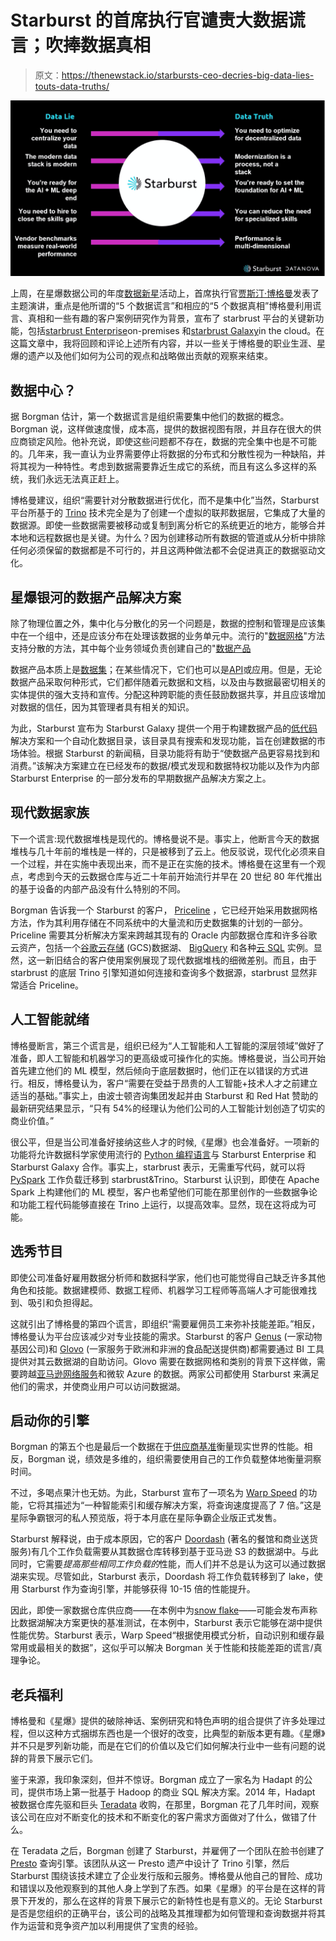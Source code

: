 # Starburst 的首席执行官谴责大数据谎言；吹捧数据真相

> 原文：<https://thenewstack.io/starbursts-ceo-decries-big-data-lies-touts-data-truths/>

![](img/3e0821b78960f6aa0e28e64c14a467af.png)

上周，在星爆数据公司的年度[数据新星](https://www.starburst.io/datanova/)活动上，首席执行官[贾斯汀·博格曼](https://www.linkedin.com/in/justinborgman/)发表了主题演讲，重点是他所谓的“5 个数据谎言”和相应的“5 个数据真相”博格曼利用谎言、真相和一些有趣的客户案例研究作为背景，宣布了 starbrust 平台的关键新功能，包括[starbrust Enterprise](https://www.starburst.io/platform/starburst-enterprise/)on-premises 和[starbrust Galaxy](https://www.starburst.io/platform/starburst-galaxy/)in the cloud。在这篇文章中，我将回顾和评论上述所有内容，并以一些关于博格曼的职业生涯、星爆的遗产以及他们如何为公司的观点和战略做出贡献的观察来结束。

## 数据中心？

据 Borgman 估计，第一个数据谎言是组织需要集中他们的数据的概念。Borgman 说，这样做速度慢，成本高，提供的数据视图有限，并且存在很大的供应商锁定风险。他补充说，即使这些问题都不存在，数据的完全集中也是不可能的。几年来，我一直认为业界需要停止将数据的分布式和分散性视为一种缺陷，并将其视为一种特性。考虑到数据需要靠近生成它的系统，而且有这么多这样的系统，我们永远无法真正赶上。

博格曼建议，组织“需要针对分散数据进行优化，而不是集中化”当然，Starburst 平台所基于的 [Trino](https://trino.io/) 技术完全是为了创建一个虚拟的联邦数据层，它集成了大量的数据源。即使一些数据需要被移动或复制到离分析它的系统更近的地方，能够合并本地和远程数据也是关键。为什么？因为创建移动所有数据的管道或从分析中排除任何必须保留的数据都是不可行的，并且这两种做法都不会促进真正的数据驱动文化。

## **星爆银河的数据产品解决方案**

除了物理位置之外，集中化与分散化的另一个问题是，数据的控制和管理是应该集中在一个组中，还是应该分布在处理该数据的业务单元中。流行的"[数据网格](https://martinfowler.com/articles/data-monolith-to-mesh.html)"方法支持分散的方法，其中每个业务领域负责创建自己的"[数据产品](https://martinfowler.com/articles/data-monolith-to-mesh.html#DataAndProductThinkingConvergence)

数据产品本质上是[数据集](https://thenewstack.io/processing-large-data-sets-in-fine-grained-parallel-streams-with-sql/)；在某些情况下，它们也可以是[API](https://thenewstack.io/apis-are-where-fun-happens/)或应用。但是，无论数据产品采取何种形式，它们都伴随着元数据和文档，以及由与数据最密切相关的实体提供的强大支持和宣传。分配这种跨职能的责任鼓励数据共享，并且应该增加对数据的信任，因为其管理者具有相关的知识。

为此，Starburst 宣布为 Starburst Galaxy 提供一个用于构建数据产品的[低代码](https://thenewstack.io/low-code-for-pro-coders/)解决方案和一个自动化数据目录，该目录具有搜索和发现功能，旨在创建数据的市场体验。根据 Starburst 的新闻稿，目录功能将有助于“使数据产品更容易找到和消费。”该解决方案建立在已经发布的数据/模式发现和数据特权功能以及作为内部 Starburst Enterprise 的一部分发布的早期数据产品解决方案之上。

## 现代数据家族

下一个谎言:现代数据堆栈是现代的。博格曼说不是。事实上，他断言今天的数据堆栈与几十年前的堆栈是一样的，只是被移到了云上。他反驳说，现代化必须来自一个过程，并在实施中表现出来，而不是正在实施的技术。博格曼在这里有一个观点，考虑到今天的云数据仓库与近二十年前开始流行并早在 20 世纪 80 年代推出的基于设备的内部产品没有什么特别的不同。

Borgman 告诉我一个 Starburst 的客户， [Priceline](https://press.priceline.com/our-story/) ，它已经开始采用数据网格方法，作为其利用存储在不同系统中的大量流和历史数据集的计划的一部分。Priceline 需要其分析解决方案来跨越其现有的 Oracle 内部数据仓库和许多谷歌云资产，包括一个[谷歌云存储](https://cloud.google.com/storage) (GCS)数据湖、 [BigQuery](https://cloud.google.com/bigquery) 和各种[云 SQL](https://cloud.google.com/sql) 实例。显然，这一新旧结合的客户使用案例展现了现代数据堆栈的细微差别。而且，由于 starbrust 的底层 Trino 引擎知道如何连接和查询多个数据源，starbrust 显然非常适合 Priceline。

## 人工智能就绪

博格曼断言，第三个谎言是，组织已经为“人工智能和人工智能的深层领域”做好了准备，即人工智能和机器学习的更高级或可操作化的实施。博格曼说，当公司开始首先建立他们的 ML 模型，然后倾向于底层数据时，他们正在以错误的方式进行。相反，博格曼认为，客户“需要在受益于昂贵的人工智能+技术人才之前建立适当的基础。”事实上，由波士顿咨询集团发起并由 Starburst 和 Red Hat 赞助的最新研究结果显示，“只有 54%的经理认为他们公司的人工智能计划创造了切实的商业价值。”

很公平，但是当公司准备好接纳这些人才的时候,《星爆》也会准备好。一项新的功能将允许数据科学家使用流行的 [Python 编程语言](https://www.python.org/)与 Starburst Enterprise 和 Starburst Galaxy 合作。事实上，starbrust 表示，无需重写代码，就可以将 [PySpark](https://spark.apache.org/docs/latest/api/python/index.html) 工作负载迁移到 starbrust&Trino。Starburst 认识到，即使在 Apache Spark 上构建他们的 ML 模型，客户也希望他们可能在那里创作的一些数据争论和功能工程代码能够直接在 Trino 上运行，以提高效率。显然，现在这将成为可能。

## 选秀节目

即使公司准备好雇用数据分析师和数据科学家，他们也可能觉得自己缺乏许多其他角色和技能。数据建模师、数据工程师、机器学习工程师等高端人才可能很难找到、吸引和负担得起。

这就引出了博格曼的第四个谎言，即组织“需要雇佣员工来弥补技能差距。”相反，博格曼认为平台应该减少对专业技能的需求。Starburst 的客户 [Genus](https://www.genusplc.com/about-us/at-a-glance/) (一家动物基因公司)和 [Glovo](https://about.glovoapp.com/) (一家服务于欧洲和非洲的食品配送提供商)都需要通过 BI 工具提供对其云数据湖的自助访问。Glovo 需要在数据网格和类别的背景下这样做，需要跨越[亚马逊网络服务](https://aws.amazon.com/?utm_content=inline-mention)和微软 Azure 的数据。两家公司都使用 Starburst 来满足他们的需求，并使商业用户可以访问数据湖。

## 启动你的引擎

Borgman 的第五个也是最后一个数据在于[供应商基准](https://thenewstack.io/cpu-benchmarks-for-cloud-providers-intel-vs-amd-vs-amazons-arm-based-graviton2/)衡量现实世界的性能。相反，Borgman 说，绩效是多维的，组织需要使用自己的工作负载整体地衡量洞察时间。

不过，多喝点果汁也无妨。为此，Starburst 宣布了一项名为 [Warp Speed](https://www.starburst.io/platform/features/warp-speed/) 的功能，它将其描述为“一种智能索引和缓存解决方案，将查询速度提高了 7 倍。”这是星际争霸银河的私人预览版，将于本月底在星际争霸企业版正式发售。

Starburst 解释说，由于成本原因，它的客户 [Doordash](https://about.doordash.com/) (著名的餐馆和商业送货服务)有几个工作负载需要从其数据仓库转移到基于亚马逊 S3 的数据湖中。与此同时，它需要*提高那些相同工作负载的*性能，而人们并不总是认为这可以通过数据湖来实现。尽管如此，Starburst 表示，Doordash 将工作负载转移到了 lake，使用 Starburst 作为查询引擎，并能够获得 10-15 倍的性能提升。

因此，即使一家数据仓库供应商——在本例中为[snow flake](https://www.snowflake.com/en/data-cloud/platform/)——可能会发布声称比数据湖解决方案更快的基准测试，在本例中，Starburst 表示它能够在湖中提供性能优势。Starburst 表示，Warp Speed“根据使用模式分析，自动识别和缓存最常用或最相关的数据”，这似乎可以解决 Borgman 关于性能和技能差距的谎言/真理争论。

## 老兵福利

博格曼和《星爆》提供的破除神话、案例研究和特色声明的组合提供了许多处理过程，但以这种方式捆绑东西也是一个很好的改变，比典型的新版本更有趣。《星爆》并不只是罗列新功能，而是在它们的价值以及它们如何解决行业中一些有问题的说辞的背景下展示它们。

鉴于来源，我印象深刻，但并不惊讶。Borgman 成立了一家名为 Hadapt 的公司，提供市场上第一批基于 Hadoop 的商业 SQL 解决方案。2014 年，Hadapt 被数据仓库先驱和巨头 [Teradata](https://www.teradata.com/About-Us/Our-History) 收购，在那里，Borgman 花了几年时间，观察该公司在应对不断变化的技术和不断变化的客户需求方面做对了什么，做错了什么。

在 Teradata 之后，Borgman 创建了 Starburst，并雇佣了一个团队在脸书创建了 [Presto](https://prestodb.io/) 查询引擎。该团队从这一 Presto 遗产中设计了 Trino 引擎，然后 Starburst 围绕该技术建立了企业发行版和云服务。博格曼从他自己的冒险、成功和错误以及他观察到的其他人身上学到了东西。如果《星爆》的平台是在这样的背景下开发的，那么在这样的背景下展示它的新特性也是有意义的。无论 Starburst 是否是您组织的正确平台，该公司的战略及其推理都为如何管理和查询数据并将其作为运营和竞争资产加以利用提供了宝贵的经验。

<svg xmlns:xlink="http://www.w3.org/1999/xlink" viewBox="0 0 68 31" version="1.1"><title>Group</title> <desc>Created with Sketch.</desc></svg>
